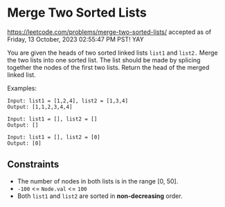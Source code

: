 # Merge Two Sorted Lists

https://leetcode.com/problems/merge-two-sorted-lists/
accepted as of Friday, 13 October, 2023 02:55:47 PM PST! YAY

You are given the heads of two sorted linked lists `list1` and `list2.`
Merge the two lists into one sorted list. The list should be made by splicing together the nodes of the first two lists.
Return the head of the merged linked list.

Examples:
```
Input: list1 = [1,2,4], list2 = [1,3,4]
Output: [1,1,2,3,4,4]

Input: list1 = [], list2 = []
Output: []

Input: list1 = [], list2 = [0]
Output: [0]
```

## Constraints
- The number of nodes in both lists is in the range [0, 50].
- `-100` <= `Node.val` <= `100`
- Both `list1` and `list2` are sorted in **non-decreasing** order.
